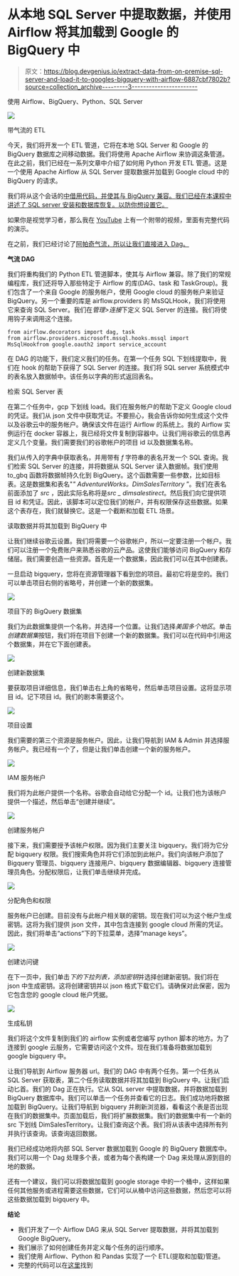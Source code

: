 # 从本地 SQL Server 中提取数据，并使用 Airflow 将其加载到 Google 的 BigQuery 中

> 原文：<https://blog.devgenius.io/extract-data-from-on-premise-sql-server-and-load-it-to-googles-bigquery-with-airflow-6887cbf7802b?source=collection_archive---------3----------------------->

使用 Airflow、BigQuery、Python、SQL Server

![](img/8345b2b6f4377375636eeceedb87645c.png)

带气流的 ETL

今天，我们将开发一个 ETL 管道，它将在本地 SQL Server 和 Google 的 BigQuery 数据库之间移动数据。我们将使用 Apache Airflow 来协调这条管道。在此之前，我们已经在一系列文章中介绍了如何用 Python 开发 ETL 管道。这是一个使用 Apache Airflow 从 SQL Server 提取数据并加载到 Google cloud 中的 BigQuery 的请求。

我们将从这个会话的[中借用代码，并使其与 BigQuery 兼容。我们已经在本课程](/how-to-build-an-etl-pipeline-with-python-1b78407c3875)[中讲述了 SQL server 安装和数据库恢复。以防你想设置它。](https://www.youtube.com/watch?v=e5mvoKuV3xs)

如果你是视觉学习者，那么我在 [YouTube](https://www.youtube.com/watch?v=Nq8Td8h_szk.) 上有一个附带的视频，里面有完整代码的演示。

在之前，我们已经讨论了[阿帕奇气流，所以让我们直接进入 Dag。](/how-to-automate-etl-pipelines-with-airflow-62484ee5ef4c)

**气流 DAG**

我们将重构我们的 Python ETL 管道脚本，使其与 Airflow 兼容。除了我们的常规编程库，我们还将导入那些特定于 Airflow 的库(DAG、task 和 TaskGroup)。我们包含了一个来自 Google 的服务帐户，使用 Google cloud 的服务帐户来验证 BigQuery。另一个重要的库是 airflow.providers 的 MsSQLHook，我们将使用它来查询 SQL Server。我们在*管理>连接*下定义 SQL Server 的连接。我们将使用钩子来调用这个连接。

```
from airflow.decorators import dag, task 
from airflow.providers.microsoft.mssql.hooks.mssql import MsSqlHookfrom google.oauth2 import service_account
```

在 DAG 的功能下，我们定义我们的任务。在第一个任务 SQL 下划线提取中，我们在 hook 的帮助下获得了 SQL Server 的连接。我们将 SQL server 系统模式中的表名放入数据帧中。该任务以字典的形式返回表名。

检索 SQL Server 表

在第二个任务中，gcp 下划线 load。我们在服务帐户的帮助下定义 Google cloud 的凭证。我们从 json 文件中获取凭证。不要担心，我会告诉你如何生成这个文件以及谷歌云中的服务帐户。确保该文件在运行 Airflow 的系统上。我的 Airflow 实例运行在 docker 容器上，我已经将文件复制到容器中。让我们用谷歌云的信息再定义几个变量。我们需要我们的谷歌帐户的项目 id 以及数据集名称。

我们从传入的字典中获取表名，并用带有 *f* 字符串的表名开发一个 SQL 查询。我们检索 SQL Server 的连接，并将数据从 SQL Server 读入数据帧。我们使用 to_gbq 函数将数据帧持久化到 BigQuery。这个函数需要一些参数，比如目标表。这是数据集和表名"*" AdventureWorks。DimSalesTerritory* ”。我们在表名前面添加了 *src* ，因此实际名称将是*src _ dimsalestirect*。然后我们向它提供项目 id 和凭证。因此，该脚本可以定位我们的帐户，并有权限保存这些数据。如果这个表存在，我们就替换它。这是一个截断和加载 ETL 场景。

读取数据并将其加载到 BigQuery 中

让我们继续谷歌云设置。我们将需要一个谷歌帐户，所以一定要注册一个帐户。我们可以注册一个免费账户来熟悉谷歌的云产品。这使我们能够访问 BigQuery 和存储层。我们需要创造一些资源。首先是一个数据集，因此我们可以在其中创建表。

一旦启动 bigquery，您将在资源管理器下看到您的项目。最初它将是空的。我们可以单击项目右侧的省略号，并创建一个新的数据集。

![](img/361263bc31ea7e40211757e224cf8776.png)

项目下的 BigQuery 数据集

我们为此数据集提供一个名称，并选择一个位置。让我们选择*美国多个地区*。单击*创建数据集*按钮，我们将在项目下创建一个新的数据集。我们可以在代码中引用这个数据集，并在它下面创建表。

![](img/c9ebc4e84e145bc7fd29d5fa502c4d44.png)

创建新数据集

要获取项目详细信息，我们单击右上角的省略号，然后单击项目设置。这将显示项目 id。记下项目 id。我们的剧本需要这个。

![](img/47fa5e91169c9d9fbe7787f869aeafdd.png)

项目设置

我们需要的第三个资源是服务帐户。因此，让我们导航到 IAM & Admin 并选择服务帐户。我已经有一个了，但是让我们单击创建一个新的服务帐户。

![](img/1a205eba909e25782832c110fb9bd7c8.png)

IAM 服务帐户

我们将为此帐户提供一个名称。谷歌会自动给它分配一个 id。让我们也为该帐户提供一个描述，然后单击“创建并继续”。

![](img/b7967680912d14dbcb1cea1d0e9f3aff.png)

创建服务帐户

接下来，我们需要授予该帐户权限。因为我们主要关注 bigquery。我们将为它分配 bigquery 权限。我们搜索角色并将它们添加到此帐户。我们向该帐户添加了 Bigquery 管理员、bigquery 连接用户、bigquery 数据编辑器、bigquery 连接管理员角色。分配权限后，让我们单击继续并完成。

![](img/f2979a539ae5041a73ef9ac3af29915e.png)

分配角色和权限

服务帐户已创建。目前没有与此帐户相关联的密钥。现在我们可以为这个帐户生成密钥。这将为我们提供 json 文件，其中包含连接到 google cloud 所需的凭证。因此，我们将单击“actions”下的下拉菜单，选择“manage keys”。

![](img/b37f6952510b172d051fec543cf4386f.png)

创建访问键

在下一页中，我们单击*下的下拉列表，添加密钥*并选择创建新密钥。我们将在 json 中生成密钥。这将创建密钥并以 json 格式下载它们。请确保对此保密，因为它包含您的 google cloud 帐户凭据。

![](img/52ce3b026b0e0e08362f62a7992afc7b.png)

生成私钥

我们将这个文件复制到我们的 airflow 实例或者您编写 python 脚本的地方。为了连接到 google 云服务，它需要访问这个文件。现在我们准备将数据加载到 google bigquery 中。

让我们导航到 Airflow 服务器 url。我们的 DAG 中有两个任务。第一个任务从 SQL Server 获取表，第二个任务读取数据并将其加载到 BigQuery 中。让我们启动匕首。我们的 Dag 正在执行。它从 SQL server 中提取数据，并将数据加载到 BigQuery 数据库中。我们可以单击一个任务并查看它的日志。我们成功地将数据加载到 BigQuery。让我们导航到 bigquery 并刷新浏览器，看看这个表是否出现在我们的数据集中。页面加载后，我们将扩展数据集。我们的数据集中有一个新的 src 下划线 DimSalesTerritory。让我们查询这个表。我们将从该表中选择所有列并执行该查询。该查询返回数据。

我们已经成功地将内部 SQL Server 数据加载到 Google 的 BigQuery 数据库中。我们可以用一个 Dag 处理多个表，或者为每个表构建一个 Dag 来处理从源到目的地的数据。

还有一个建议，我们可以将数据加载到 google storage 中的一个桶中，这样如果任何其他服务或进程需要这些数据，它们可以从桶中访问这些数据，然后您可以将这些数据加载到 bigquery 中。

**结论**

*   我们开发了一个 Airflow DAG 来从 SQL Server 提取数据，并将其加载到 Google BigQuery。
*   我们展示了如何创建任务并定义每个任务的运行顺序。
*   我们使用 Airflow、Python 和 Pandas 实现了一个 ETL(提取和加载)管道。
*   完整的代码可以在[这里](https://github.com/hnawaz007/pythondataanalysis/blob/main/ETL%20Pipeline/gpc_extract_and_load.py)找到